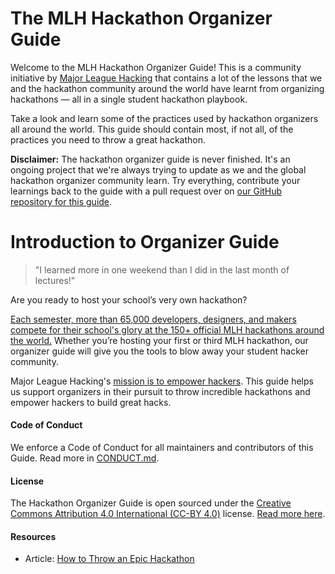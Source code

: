 # The MLH Hackathon Organizer Guide

Welcome to the MLH Hackathon Organizer Guide! This is a community initiative by [Major League Hacking][mlh] that contains a lot of the lessons that we and the hackathon community around the world have learnt from organizing hackathons &mdash; all in a single student hackathon playbook.

Take a look and learn some of the practices used by hackathon organizers all around the world. This guide should contain most, if not all, of the practices you need to throw a great hackathon.

**Disclaimer:** The hackathon organizer guide is never finished. It's an ongoing project that we're always trying to update as we and the global hackathon organizer community learn. Try everything, contribute your learnings back to the guide with a pull request over on [our GitHub repository for this guide][mlh-hackathon-organizer-guide].

# Introduction to Organizer Guide

> "I learned more in one weekend than I did in the last month of lectures!"

Are you ready to host your school’s very own hackathon?

[Each semester, more than 65,000 developers, designers, and makers compete for their school's glory at the 150+ official MLH hackathons around the world.][mlh-about] Whether you’re hosting your first or third MLH hackathon, our organizer guide will give you the tools to blow away your student hacker community.

Major League Hacking's [mission is to empower hackers][mlh-about]. This guide helps us support organizers in their pursuit to throw incredible hackathons and empower hackers to build great hacks.

#### Code of Conduct

We enforce a Code of Conduct for all maintainers and contributors of this Guide. Read more in [CONDUCT.md][code-of-conduct].

#### License

The Hackathon Organizer Guide is open sourced under the [Creative Commons Attribution 4.0 International (CC-BY 4.0)][creative-commons] license. [Read more here][license].

#### Resources

- Article: [How to Throw an Epic Hackathon][how-to-throw-an-epic-hackathon]

[mlh]: https://mlh.io
[mlh-about]: https://mlh.io/about
[mlh-hackathon-organizer-guide]: https://github.com/mlh/hackathon-organizer-guide
[mlh-slack]: https://mlh.slack.com
[creative-commons]: https://creativecommons.org/licenses/by/4.0/
[license]: LICENSE.md
[code-of-conduct]: CONDUCT.md
[how-to-throw-an-epic-hackathon]: http://news.mlh.io/how-to-throw-an-epic-hackathon-07-07-2014
